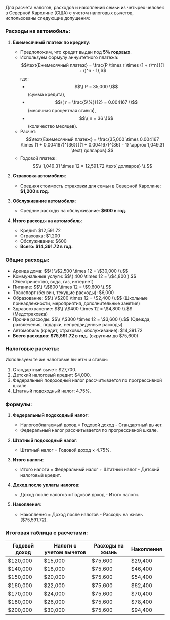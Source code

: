 Для расчета налогов, расходов и накоплений семьи из четырех человек в Северной Каролине (США) с учетом налоговых вычетов, использованы следующие допущения:

### Расходы на автомобиль:
1. **Ежемесячный платеж по кредиту**:
   - Предположим, что кредит выдан под **5% годовых**.
   - Используем формулу аннуитетного платежа:
     $$\text{Ежемесячный платеж} = \frac{P \times r \times (1 + r)^n}{(1 + r)^n - 1},$$
     где:
     - $$\( P = 35,000 \)$$ (сумма кредита),
     - $$\( r = \frac{5\%}{12} = 0.004167 \)$$ (месячная процентная ставка),
     - $$\( n = 36 \)$$ (количество месяцев).
   - Расчет:
     $$\text{Ежемесячный платеж} = \frac{35,000 \times 0.004167 \times (1 + 0.004167)^{36}}{(1 + 0.004167)^{36} - 1} \approx 1,049.31 \text{ долларов}.$$
   - Годовой платеж: $$\( 1,049.31 \times 12 = 12,591.72 \text{ долларов} \).$$

2. **Страховка автомобиля**:
   - Средняя стоимость страховки для семьи в Северной Каролине: **$1,200 в год**.

3. **Обслуживание автомобиля**:
   - Средние расходы на обслуживание: **$600 в год**.

4. **Итого расходы на автомобиль**:
   - Кредит: $12,591.72
   - Страховка: $1,200
   - Обслуживание: $600
   - **Всего: $14,391.72 в год.**

### Общие расходы:
- Аренда дома: $$\( \\$2,500 \times 12 = \\$30,000 \).$$
- Коммунальные услуги: $$\( 400 \times 12 = \\$4,800 \).$$ (Электричество, вода, газ, интернет)
- Питание: $$\( \\$800 \times 12 = \\$9,600 \).$$
- Транспорт (бензин, текущие расходы): $6,000
- Образование: $$\( \\$200 \times 12 = \\$2,400 \).$$ (Школьные принадлежности, мероприятия, дополнительные занятия)
- Здравоохранение: $$\( \\$400 \times 12 = \\$4,800 \).$$ (Медстраховка)
- Прочие расходы: $$\( \\$300 \times 12 = \\$3,600 \).$$ (Одежда, развлечения, подарки, непредвиденные расходы)
- Автомобиль (кредит, страховка, обслуживание): $14,391.72
- **Всего расходов: $75,591.72 в год.** (округлим до $75,600)

### Налоговые расчеты:
Используем те же налоговые вычеты и ставки:
1. Стандартный вычет: $27,700.
2. Детский налоговый кредит: $4,000.
3. Федеральный подоходный налог рассчитывается по прогрессивной шкале.
4. Штатный подоходный налог: 4.75%.

### Формулы:
1. **Федеральный подоходный налог**:
   - Налогооблагаемый доход = Годовой доход - Стандартный вычет.
   - Федеральный налог рассчитывается по прогрессивной шкале.

2. **Штатный подоходный налог**:
   - Штатный налог = Годовой доход × 4.75%.

3. **Итого налоги**:
   - Итого налоги = Федеральный налог + Штатный налог - Детский налоговый кредит.

4. **Доход после уплаты налогов**:
   - Доход после налогов = Годовой доход - Итого налоги.

5. **Накопления**:
   - Накопления = Доход после налогов - Расходы на жизнь ($75,591.72).

### Итоговая таблица с расчетами:

| Годовой доход | Налоги с учетом вычетов | Расходы на жизнь | Накопления |
|---------------|-------------------------|------------------|------------|
| $120,000      | $15,000                | $75,600          | $29,400    |
| $140,000      | $18,000                | $75,600          | $46,400    |
| $150,000      | $20,000                | $75,600          | $54,400    |
| $160,000      | $22,000                | $75,600          | $62,400    |
| $170,000      | $24,000                | $75,600          | $70,400    |
| $180,000      | $26,000                | $75,600          | $78,400    |
| $200,000      | $30,000                | $75,600          | $94,400    |
